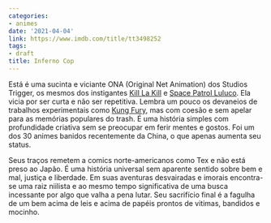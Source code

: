 ```yaml
---
categories:
- animes
date: '2021-04-04'
link: https://www.imdb.com/title/tt3498252
tags:
- draft
title: Inferno Cop
---
```


Está é uma sucinta e viciante ONA (Original Net Animation) dos Studios Trigger, os mesmos dos instigantes [Kill La Kill] e [Space Patrol Luluco]. Ela vicia por ser curta e não ser repetitiva. Lembra um pouco os devaneios de trabalhos experimentais como [Kung Fury], mas com coesão e sem apelar para as memórias populares do trash. É uma história simples com profundidade criativa sem se preocupar em ferir mentes e gostos. Foi um dos 30 animes banidos recentemente da China, o que apenas aumenta seu status.

Seus traços remetem a comics norte-americanos como Tex e não está preso ao Japão. É uma história universal sem aparente sentido sobre bem e mal, justiça e liberdade. Em suas aventuras desvairadas e imorais encontra-se uma raiz niilista e ao mesmo tempo significativa de uma busca incessante por algo que valha a pena lutar. Seu sacrifício final é a fagulha de um bem acima de leis e acima de papéis prontos de vitimas, bandidos e mocinho.

[Kill La Kill]: /kill-la-kill
[Space Patrol Luluco]: /space-patrol-luluco
[Kung Fury]: /kung-fury